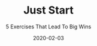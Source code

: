 ---
title: "Just Start"
subtitle: "5 Exercises That Lead To Big Wins"
description: "This class is all about realising, starting, and planning what you really really want to do."
external_url: https://ttkb.me/juststart
date: "2020-02-03"
image: "img/just-start-class-thumb.jpg"
background_color: "#421ccb"
categories: ['Success']
tags: ['Effectivity', 'Exercises']
priority: 10
popular: true
---